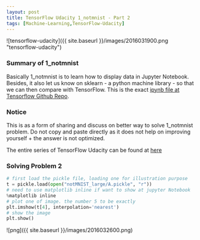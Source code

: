 ```yaml
---
layout: post
title: TensorFlow Udacity 1_notmnist - Part 2
tags: [Machine-Learning,TensorFlow-Udacity]
---
```


![tensorflow-udacity]({{ site.baseurl }}/images/2016031900.png "tensorflow-udacity")

### Summary of 1_notmnist
Basically 1_notmnist is to learn how to display data in Jupyter Notebook. Besides, it also let us know on sklearn - a python machine library - so that we can then compare with TensorFlow. This is the exact [ipynb file at Tensorflow Github Repo](https://github.com/tensorflow/tensorflow/blob/master/tensorflow/examples/udacity/1_notmnist.ipynb).

### Notice
This is as a form of sharing and discuss on better way to solve 1_notmnist problem. Do not copy and paste directly as it does not help on improving yourself + the answer is not optimized.

The entire series of TensorFlow Udacity can be found at [here](http://nghenglim.github.io/tags/#TensorFlow-Udacity-ref)


### Solving Problem 2
~~~python
# first load the pickle file, loading one for illustration purpose
t = pickle.load(open("notMNIST_large/A.pickle", "r"))
# need to use matplotlib inline if want to show at jupyter Notebook
%matplotlib inline
# plot one of image. the number 5 to be exactly
plt.imshow(t[4], interpolation='nearest')
# show the image
plt.show()
~~~
![png]({{ site.baseurl }}/images/2016032600.png)
